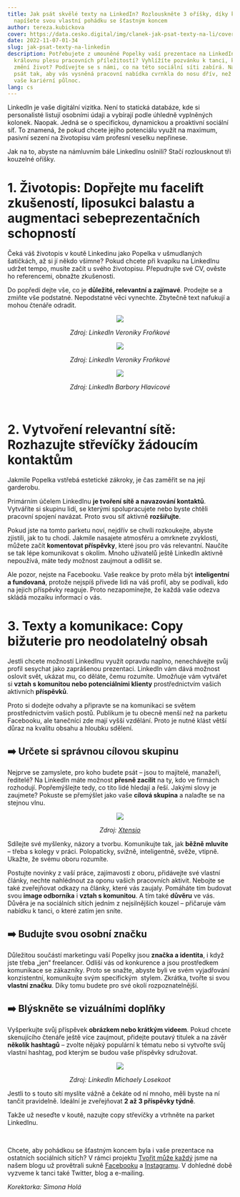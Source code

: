 ```yaml
---
title: Jak psát skvělé texty na LinkedIn? Rozlouskněte 3 oříšky, díky kterým
  napíšete svou vlastní pohádku se šťastným koncem
author: tereza.kubickova
cover: https://data.cesko.digital/img/clanek-jak-psat-texty-na-li/cover-li.png
date: 2022-11-07-01-34
slug: jak-psat-texty-na-linkedin
description: Potřebujete z umouněné Popelky vaší prezentace na LinkedInu udělat
  královnu plesu pracovních příležitostí? Vyhlížíte pozvánku k tanci, která vám
  změní život? Podívejte se s námi, co na této sociální síti zabírá. Naučíme vás
  psát tak, aby vás vysněná pracovní nabídka cvrnkla do nosu dřív, než odbije
  vaše kariérní půlnoc.
lang: cs
---
```

LinkedIn je vaše digitální vizitka. Není to statická databáze, kde si personalisté listují osobními údaji a vybírají podle úhledně vyplněných kolonek. Naopak. Jedná se o specifickou, dynamickou a proaktivní sociální síť. To znamená, že pokud chcete jejího potenciálu využít na maximum, pasivní sezení na životopisu vám profesní veselku nepřinese. 

Jak na to, abyste na námluvním bále LinkedInu oslnili? Stačí rozlousknout tři kouzelné oříšky.

# 1. Životopis: Dopřejte mu facelift zkušeností, liposukci balastu a augmentaci sebeprezentačních schopností

Čeká váš životopis v koutě Linkedinu jako Popelka v ušmudlaných šatičkách, až si jí někdo všimne? Pokud chcete při kvapíku na LinkedInu udržet tempo, musíte začít u svého životopisu. Přepudrujte své CV, ověste ho referencemi, obnažte zkušenosti.

Do popředí dejte vše, co je **důležité, relevantní a zajímavé**. Prodejte se a zmiňte vše podstatné. Nepodstatné věci vynechte. Zbytečně text nafukují a mohou čtenáře odradit.

<center>

![](https://data.cesko.digital/img/clanek-jak-psat-texty-na-li/1.png)

*Zdroj: LinkedIn Veroniky Froňkové*

![](https://data.cesko.digital/img/clanek-jak-psat-texty-na-li/2.png)

*Zdroj: LinkedIn Veroniky Froňkové*

![](https://data.cesko.digital/img/clanek-jak-psat-texty-na-li/3.png)

*Zdroj: LinkedIn Barbory Hlavicové*

</center>

<br>

# 2. Vytvoření relevantní sítě: Rozhazujte střevíčky žádoucím kontaktům

Jakmile Popelka vstřebá estetické zákroky, je čas zaměřit se na její garderobu.

Primárním účelem LinkedInu **je tvoření sítě a navazování kontaktů**. Vytváříte si skupinu lidí, se kterými spolupracujete nebo byste chtěli pracovní spojení navázat. Proto svou síť aktivně **rozšiřujte**.

Pokud jste na tomto parketu noví, nejdřív se chvíli rozkoukejte, abyste zjistili, jak to tu chodí. Jakmile nasajete atmosféru a omrknete zvyklosti, můžete začít **komentovat příspěvky**, které jsou pro vás relevantní. Naučíte se tak lépe komunikovat s okolím. Mnoho uživatelů ještě LinkedIn aktivně nepoužívá, máte tedy možnost zaujmout a odlišit se.

Ale pozor, nejste na Facebooku. Vaše reakce by proto měla být **inteligentní a fundovaná**, protože nejspíš přivede lidi na váš profil, aby se podívali, kdo na jejich příspěvky reaguje. Proto nezapomínejte, že každá vaše odezva skládá mozaiku informací o vás.

# 3. Texty a komunikace: Copy bižuterie pro neodolatelný obsah

Jestli chcete možností LinkedInu využít opravdu naplno, nenechávejte svůj profil sesychat jako zaprášenou prezentaci. LinkedIn vám dává možnost oslovit svět, ukázat mu, co děláte, čemu rozumíte. Umožňuje vám vytvářet si **vztah s komunitou nebo potenciálními klienty** prostřednictvím vašich aktivních **příspěvků**.

Proto si dodejte odvahy a připravte se na komunikaci se světem prostřednictvím vašich postů. Publikum je tu obecně menší než na parketu Facebooku, ale tanečníci zde mají vyšší vzdělání. Proto je nutné klást větší důraz na kvalitu obsahu a hloubku sdělení.

## ➡️ Určete si správnou cílovou skupinu

Nejprve se zamyslete, pro koho budete psát – jsou to majitelé, manažeři, ředitelé? Na LinkedIn máte možnost **přesně zacílit** na ty, kdo ve firmách rozhodují. Popřemýšlejte tedy, co tito lidé hledají a řeší. Jakými slovy je zaujmete? Pokuste se přemýšlet jako vaše **cílová skupina** a nalaďte se na stejnou vlnu.

<center>

![](https://data.cesko.digital/img/clanek-jak-psat-texty-na-li/4.png)

*Zdroj: [Xtensio](https://xtensio.com/how-to-create-a-persona/)*

</center>

Sdílejte své myšlenky, názory a tvorbu. Komunikujte tak, jak **běžně mluvíte** – třeba s kolegy v práci. Polopaticky, svižně, inteligentně, svěže, vtipně. Ukažte, že svému oboru rozumíte.

Postujte novinky z vaší práce, zajímavosti z oboru, přidávejte své vlastní články, nechte nahlédnout za oponu vašich pracovních aktivit. Nebojte se také zveřejňovat odkazy na články, které vás zaujaly. Pomáháte tím budovat svou **image odborníka** i **vztah s komunitou**. A tím také **důvěru** ve vás. Důvěra je na sociálních sítích jedním z nejsilnějších kouzel – přičaruje vám nabídku k tanci, o které zatím jen sníte.

## ➡️ Budujte svou osobní značku

Důležitou součástí marketingu vaší Popelky jsou **značka a identita**, i když jste třeba „jen“ freelancer. Odliší vás od konkurence a jsou prostředkem komunikace se zákazníky. Proto se snažte, abyste byli ve svém vyjadřování konzistentní, komunikujte svým specifickým  stylem. Zkrátka, tvořte si svou **vlastní značku**. Díky tomu budete pro své okolí rozpoznatelnější.

## ➡️ Blýskněte se vizuálními doplňky

Vyšperkujte svůj příspěvek **obrázkem nebo krátkým videem**. Pokud chcete skenujícího čtenáře ještě více zaujmout, přidejte poutavý titulek a na závěr **několik hashtagů** – zvolte nějaký populární k tématu nebo si vytvořte svůj vlastní hashtag, pod kterým se budou vaše příspěvky sdružovat.

<center>

![](https://data.cesko.digital/img/clanek-jak-psat-texty-na-li/5.png)

*Zdroj: LinkedIn Michaely Losekoot*

</center>

Jestli to s touto sítí myslíte vážně a čekáte od ní mnoho, měli byste na ní tančit pravidelně. Ideální je zveřejňovat **2 až 3 příspěvky týdně**.

Takže už neseďte v koutě, nazujte copy střevíčky a vtrhněte na parket LinkedInu.

<br>

Chcete, aby pohádkou se šťastným koncem byla i vaše prezentace na ostatních sociálních sítích? V rámci projektu [Tvořit může každý](https://cesko-digital.atlassian.net/l/cp/H22g4TC8) jsme na našem blogu už provětrali sukně [Facebooku](https://blog.cesko.digital/2022/05/jak-psat-prispevky-na-facebook) a [Instagramu](https://blog.cesko.digital/2022/09/jak-psat-lepsi-posty-na-instagram). V dohledné době vyzveme k tanci také Twitter, blog a e-mailing.

*Korektorka: Simona Holá*